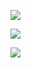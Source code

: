 ![](https://64.media.tumblr.com/7d5b5c78ae4fdf7b8fcc1e7ef5989c44/471ee5b282f9fb5e-20/s400x600/e0b52b0af3d294467be93d94637fe6e16817a0ed.pnj)

![](https://i.pinimg.com/564x/54/25/00/542500f15f034ca4b889a08a56c081be.jpg)

![](https://64.media.tumblr.com/d9251c17774d2bcc2b3f2e0d7e8a462c/471ee5b282f9fb5e-42/s400x600/66bc21650d35323c3ecfeb9c3efd6f2743c11a09.pnj)
